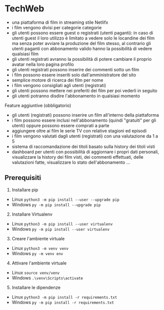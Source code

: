 # TechWeb

- una piattaforma di film in streaming stile Netlifx
- i film vengono divisi per categorie categorie
- gli utenti possono essere guest o registrati (utenti paganti): in caso di utenti guest il loro utilizzo è limitato a vedere solo le         locandine dei film ma senza poter avviare la produzione del film stesso, al contrario gli utenti paganti con abbonamento valido
hanno la possibilità di vedere qualsiasi film
- gli utenti registrati avranno la possibilità di potere cambiare il proprio avatar nella loro pagina profilo
- gli utenti registrati possono inserire dei commenti sotto un film
- i film possono essere inseriti solo dall'amministratore del sito
- semplice motore di ricerca dei film per nome
- i film vengono consigliati agli utenti (registrati)
- gli utenti possono mettere nei preferiti dei film per poi vederli in seguito
- gli utenti potranno disdire l'abbonamento in qualsiasi momento 

Feature aggiuntive (obbligatorio)
- gli utenti (registrati) possono inserire un film all'interno della piattaforma
- i film possono essere inclusi nell'abbonamento (quindi "gratuiti" per gli utenti) oppure possono essere comprati a parte
- aggiungere oltre ai film le serie TV con relative stagioni ed episodi
- i film vengono valutati dagli utenti (registrati) con una valutazione da 1 a 5
- sistema di raccomandazione dei titoli basato sulla history dei titoli visti
- dashboard per utenti con possibilità di aggiornare i propri dati personali, visualizzare la history dei film visti, dei commenti effettuati, delle valutazioni fatte, visualizzare lo stato dell'abbonamento ...


## Prerequisiti
1. Installare pip
  - Linux `python3 -m pip install --user --upgrade pip`
  - Windows `py -m pip install --upgrade pip`

2. Installare Virtualenv
  - Linux `python3 -m pip install --user virtualenv`
  - Windows `py -m pip install --user virtualenv`

3. Creare l'ambiente virtuale
  - Linux `python3 -m venv venv`  
  - Windows `py -m venv env`

4. Attivare l'ambiente virtuale
  - Linux `source venv/venv`
  - Windows `.\venv\Scripts\activate`

5. Installare le dipendenze
  - Linux `python3 -m pip install -r requirements.txt`
  - Windows `py -m pip install -r requirements.txt`
